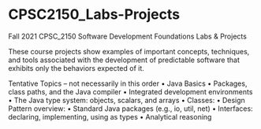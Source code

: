 # CPSC2150_Labs-Projects
Fall 2021 CPSC_2150 Software Development Foundations Labs & Projects

These course projects show examples of important concepts, techniques, and tools associated
with the development of predictable software that exhibits only the behaviors expected of it. 

Tentative Topics – not necessarily in this order
• Java Basics
• Packages, class paths, and the Java compiler
• Integrated development environments
• The Java type system: objects, scalars, and arrays
• Classes:
• Design Pattern overview:
• Standard Java packages (e.g., io, util, net)
• Interfaces: declaring, implementing, using as types
• Analytical reasoning
